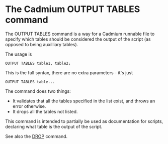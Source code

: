 # The Cadmium OUTPUT TABLES command

The OUTPUT TABLES command is a way for a Cadmium runnable file to specify
which tables should be considered the output of the script (as opposed to
being auxilliary tables).

The usage is 

```OUTPUT TABLES table1, table2;```

This is the full syntax, there are no extra parameters - it's just

```OUTPUT TABLES table...```

The command does two things:

 * It validates that all the tables specified in the list exist, and throws
   an error otherwise.
 * It drops all the tables not listed.

This command is intended to partially be used as documentation for scripts,
declaring what table is the output of the script.

See also the [DROP](DROP.md) command.
